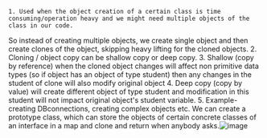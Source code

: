 	1. Used when the object creation of a certain class is time consuming/operation heavy and we might need multiple objects of the class in our code.
So instead of creating multiple objects, we create single object and then create clones of the object, skipping heavy lifting for the cloned objects.
	2. Cloning / object copy can be shallow copy or deep copy.
	3. Shallow (copy by reference) when the cloned object changes will affect non primitive data types (so if object has an object of type student) then any changes in the student of clone will also modify original object
	4. Deep copy (copy by value) will create different object of type student and modification in this student will not impact original object's student variable.
	5. Example- creating DBconnections, creating complex objects etc.
We can create a prototype class, which can store the objects of certain concrete classes of an interface in a map and clone and return when anybody asks.![image](https://github.com/baddyn/Design-Patterns/assets/52738681/d992e387-6710-462f-8b12-1ce770e260ab)
